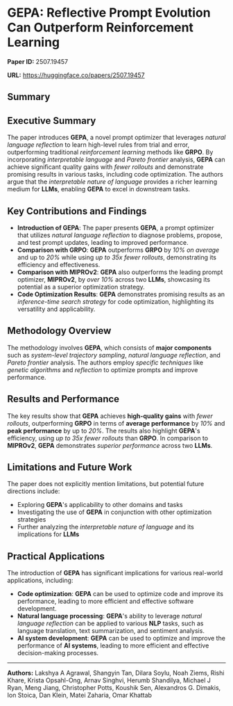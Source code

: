 # GEPA: Reflective Prompt Evolution Can Outperform Reinforcement Learning

**Paper ID:** 2507.19457

**URL:** https://huggingface.co/papers/2507.19457

## Summary

## Executive Summary
The paper introduces **GEPA**, a novel prompt optimizer that leverages *natural language reflection* to learn high-level rules from trial and error, outperforming traditional *reinforcement learning* methods like **GRPO**. By incorporating *interpretable language* and *Pareto frontier* analysis, **GEPA** can achieve significant quality gains with *fewer rollouts* and demonstrate promising results in various tasks, including code optimization. The authors argue that the *interpretable nature of language* provides a richer learning medium for **LLMs**, enabling **GEPA** to excel in downstream tasks.

## Key Contributions and Findings
* **Introduction of GEPA**: The paper presents **GEPA**, a prompt optimizer that utilizes *natural language reflection* to diagnose problems, propose, and test prompt updates, leading to improved performance.
* **Comparison with GRPO**: **GEPA** outperforms **GRPO** by *10% on average* and up to *20%* while using *up to 35x fewer rollouts*, demonstrating its efficiency and effectiveness.
* **Comparison with MIPROv2**: **GEPA** also outperforms the leading prompt optimizer, **MIPROv2**, by *over 10%* across two **LLMs**, showcasing its potential as a superior optimization strategy.
* **Code Optimization Results**: **GEPA** demonstrates promising results as an *inference-time search strategy* for code optimization, highlighting its versatility and applicability.

## Methodology Overview
The methodology involves **GEPA**, which consists of **major components** such as *system-level trajectory sampling*, *natural language reflection*, and *Pareto frontier* analysis. The authors employ *specific techniques* like *genetic algorithms* and *reflection* to optimize prompts and improve performance.

## Results and Performance
The key results show that **GEPA** achieves **high-quality gains** with *fewer rollouts*, outperforming **GRPO** in terms of **average performance** by *10%* and **peak performance** by up to *20%*. The results also highlight **GEPA**'s efficiency, using *up to 35x fewer rollouts* than **GRPO**. In comparison to **MIPROv2**, **GEPA** demonstrates *superior performance* across two **LLMs**.

## Limitations and Future Work
The paper does not explicitly mention limitations, but potential future directions include:
* Exploring **GEPA**'s applicability to other domains and tasks
* Investigating the use of **GEPA** in conjunction with other optimization strategies
* Further analyzing the *interpretable nature of language* and its implications for **LLMs**

## Practical Applications
The introduction of **GEPA** has significant implications for various real-world applications, including:
* **Code optimization**: **GEPA** can be used to optimize code and improve its performance, leading to more efficient and effective software development.
* **Natural language processing**: **GEPA**'s ability to leverage *natural language reflection* can be applied to various **NLP** tasks, such as language translation, text summarization, and sentiment analysis.
* **AI system development**: **GEPA** can be used to optimize and improve the performance of **AI systems**, leading to more efficient and effective decision-making processes.

---

**Authors:** Lakshya A Agrawal, Shangyin Tan, Dilara Soylu, Noah Ziems, Rishi Khare, Krista Opsahl-Ong, Arnav Singhvi, Herumb Shandilya, Michael J Ryan, Meng Jiang, Christopher Potts, Koushik Sen, Alexandros G. Dimakis, Ion Stoica, Dan Klein, Matei Zaharia, Omar Khattab
